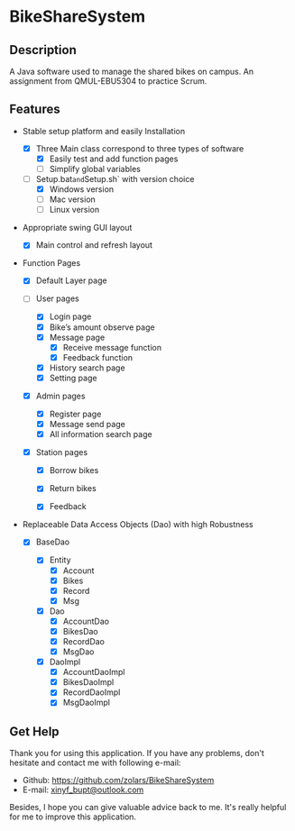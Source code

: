 # BikeShareSystem

## Description

A Java software used to manage the shared bikes on campus. An assignment from QMUL-EBU5304 to practice Scrum.

## Features

* Stable setup platform and easily Installation	

  - [x] Three Main class correspond to three types of software
    - [x] Easily test and add function pages
    - [ ] Simplify global variables
  - [ ] Setup.bat` and `Setup.sh` with version choice
    - [x] Windows version
    - [ ] Mac version
    - [ ] Linux version

* Appropriate swing GUI layout

  - [x] Main control and refresh layout

* Function Pages

  - [x] Default Layer page 

  - [ ] User pages
    - [x] Login page
    - [x] Bike’s amount observe page
    - [x] Message page
      - [x] Receive message function
      - [x] Feedback function
    - [x] History search page
    - [x] Setting page
  - [x] Admin pages
    - [x] Register page
    - [x] Message send page
    - [x] All information search page
  - [x] Station pages
    - [x] Borrow bikes
    - [x] Return bikes
    - [x] Feedback


* Replaceable Data Access Objects (Dao) with high Robustness

  - [x] BaseDao

    - [x] Entity
      - [x] Account
      - [x] Bikes
      - [x] Record
      - [x] Msg
    - [x] Dao
      - [x] AccountDao
      - [x] BikesDao
      - [x] RecordDao
      - [x] MsgDao
    - [x] DaoImpl
      - [x] AccountDaoImpl
      - [x] BikesDaoImpl
      - [x] RecordDaoImpl
      - [x] MsgDaoImpl

## Get Help

Thank you for using this application. If you have any problems, don't hesitate and contact me with following e-mail:

- Github: https://github.com/zolars/BikeShareSystem
- E-mail: xinyf_bupt@outlook.com

Besides, I hope you can give valuable advice back to me. It's really helpful for me to improve this application.